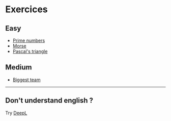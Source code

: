 # Exercices

## Easy
- [Prime numbers](./exs/prime_numbers.md)
- [Morse](./exs/morse.md)
- [Pascal's triangle](./exs/pascal_triangle.md)

## Medium
- [Biggest team](./exs/biggest_team.md)

---

## Don't understand english ?
Try [DeepL](https://www.deepl.com/translator)
